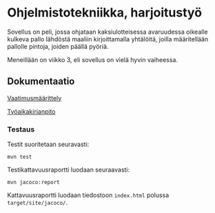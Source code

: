 # Ohjelmistotekniikka, harjoitustyö

Sovellus on peli, jossa ohjataan kaksiulotteisessa avaruudessa oikealle kulkeva pallo lähdöstä maaliin kirjoittamalla yhtälöitä, joilla määritellään pallolle pintoja, joiden päällä pyöriä.

Meneillään on viikko 3, eli sovellus on vielä hyvin vaiheessa.

## Dokumentaatio

[Vaatimusmäärittely](https://github.com/kbjakex/ot-harjoitystyo/blob/main/dokumentaatio/vaatimusmaarittely.md)

[Työaikakirjanpito](https://github.com/kbjakex/ot-harjoitystyo/blob/main/dokumentaatio/tyoaikakirjanpito.md)

### Testaus

Testit suoritetaan seuravasti:

```
mvn test
```

Testikattavuusraportti luodaan seuraavasti:

```
mvn jacoco:report
```

Kattavuusraportti luodaan tiedostoon `index.html` polussa `target/site/jacoco/`.
